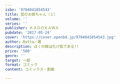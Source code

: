 ```yaml
---
isbn: '9784041054543'
title: 狐のお嫁ちゃん（１）
volume: ''
series: ''
publisher: ＫＡＤＯＫＡＷＡ
pubdate: '2017-05-24'
cover: 'https://cover.openbd.jp/9784041054543.jpg'
author: Batta／著
description: ぼくの嫁は化け狐である!!
price: '580'
genre: ''
target: 一般
format: コミック
content: コミックス・劇画

---
```

